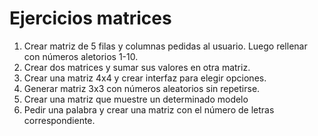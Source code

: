 # Ejercicios matrices

1. Crear matriz de 5 filas y columnas pedidas al usuario. Luego rellenar con números aletorios 1-10.
2. Crear dos matrices y sumar sus valores en otra matriz.
3. Crear una matriz 4x4 y crear interfaz para elegir opciones.
4. Generar matriz 3x3 con números aleatorios sin repetirse. 
5. Crear una matriz que muestre un determinado modelo
6. Pedir una palabra y crear una matriz con el número de letras correspondiente.